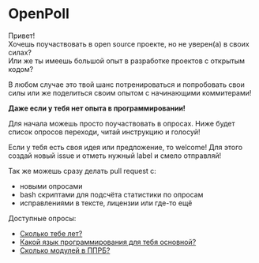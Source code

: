 ﻿# OpenPoll

Привет!  
Хочешь поучаствовать в open source проекте, но не уверен(а) в своих силах?   
Или же ты имеешь большой опыт в разработке проектов с открытым кодом?  

В любом случае это твой шанс потренироваться и попробовать свои силы или же поделиться своим опытом с начинающими коммитерами!

**Даже если у тебя нет опыта в программировании!**

Для начала можешь просто поучаствовать в опросах. Ниже будет список опросов переходи, читай инструкцию и голосуй!

Если у тебя есть своя идея или предложение, то welcome! Для этого создай новый issue и отметь нужный label и смело отправляй!

Так же можешь сразу делать pull request с:
- новыми опросами
- bash скриптами для подсчёта статистики по опросам
- исправлениями в тексте, лицензии или где-то ещё

Доступные опросы:  
- [Сколько тебе лет?](polls/age/question.md)
- [Какой язык программирования для тебя основной?](polls/language/question.md)
- [Сколько модулей в ППРБ?](polls/PPRBmodules/question.md)